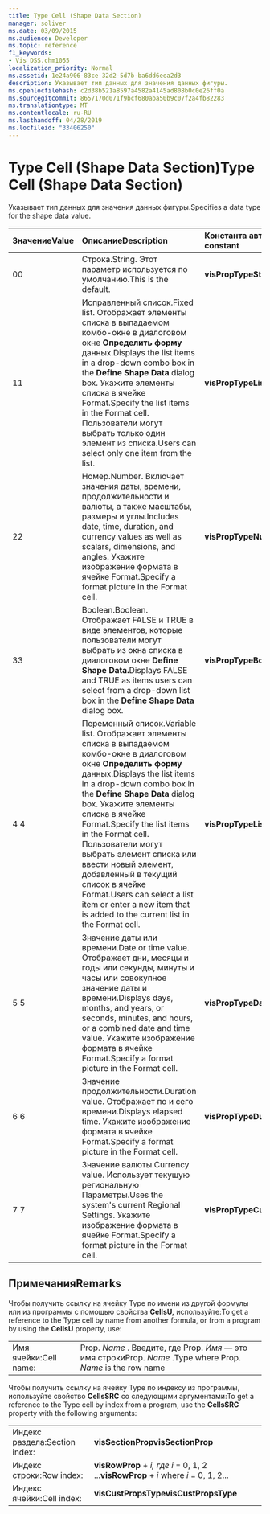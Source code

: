 ```yaml
---
title: Type Cell (Shape Data Section)
manager: soliver
ms.date: 03/09/2015
ms.audience: Developer
ms.topic: reference
f1_keywords:
- Vis_DSS.chm1055
localization_priority: Normal
ms.assetid: 1e24a906-83ce-32d2-5d7b-ba6dd6eea2d3
description: Указывает тип данных для значения данных фигуры.
ms.openlocfilehash: c2d38b521a8597a4582a4145ad808b0c0e26ff0a
ms.sourcegitcommit: 8657170d071f9bcf680aba50b9c07f2a4fb82283
ms.translationtype: MT
ms.contentlocale: ru-RU
ms.lasthandoff: 04/28/2019
ms.locfileid: "33406250"
---
```

# <a name="type-cell-shape-data-section"></a><span data-ttu-id="147da-103">Type Cell (Shape Data Section)</span><span class="sxs-lookup"><span data-stu-id="147da-103">Type Cell (Shape Data Section)</span></span>

<span data-ttu-id="147da-104">Указывает тип данных для значения данных фигуры.</span><span class="sxs-lookup"><span data-stu-id="147da-104">Specifies a data type for the shape data value.</span></span>
  
|<span data-ttu-id="147da-105">**Значение**</span><span class="sxs-lookup"><span data-stu-id="147da-105">**Value**</span></span>|<span data-ttu-id="147da-106">**Описание**</span><span class="sxs-lookup"><span data-stu-id="147da-106">**Description**</span></span>|<span data-ttu-id="147da-107">**Константа автоматизации**</span><span class="sxs-lookup"><span data-stu-id="147da-107">**Automation constant**</span></span>|
|:-----|:-----|:-----|
|<span data-ttu-id="147da-108">0</span><span class="sxs-lookup"><span data-stu-id="147da-108">0</span></span>  <br/> |<span data-ttu-id="147da-109">Строка.</span><span class="sxs-lookup"><span data-stu-id="147da-109">String.</span></span> <span data-ttu-id="147da-110">Этот параметр используется по умолчанию.</span><span class="sxs-lookup"><span data-stu-id="147da-110">This is the default.</span></span>  <br/> |<span data-ttu-id="147da-111">**visPropTypeString**</span><span class="sxs-lookup"><span data-stu-id="147da-111">**visPropTypeString**</span></span> <br/> |
|<span data-ttu-id="147da-112">1</span><span class="sxs-lookup"><span data-stu-id="147da-112">1</span></span>  <br/> |<span data-ttu-id="147da-113">Исправленный список.</span><span class="sxs-lookup"><span data-stu-id="147da-113">Fixed list.</span></span> <span data-ttu-id="147da-114">Отображает элементы списка в выпадаемом комбо-окне в диалоговом окне **Определить форму** данных.</span><span class="sxs-lookup"><span data-stu-id="147da-114">Displays the list items in a drop-down combo box in the **Define Shape Data** dialog box.</span></span> <span data-ttu-id="147da-115">Укажите элементы списка в ячейке Format.</span><span class="sxs-lookup"><span data-stu-id="147da-115">Specify the list items in the Format cell.</span></span> <span data-ttu-id="147da-116">Пользователи могут выбрать только один элемент из списка.</span><span class="sxs-lookup"><span data-stu-id="147da-116">Users can select only one item from the list.</span></span>  <br/> |<span data-ttu-id="147da-117">**visPropTypeListFix**</span><span class="sxs-lookup"><span data-stu-id="147da-117">**visPropTypeListFix**</span></span> <br/> |
|<span data-ttu-id="147da-118">2</span><span class="sxs-lookup"><span data-stu-id="147da-118">2</span></span>  <br/> |<span data-ttu-id="147da-119">Номер.</span><span class="sxs-lookup"><span data-stu-id="147da-119">Number.</span></span> <span data-ttu-id="147da-120">Включает значения даты, времени, продолжительности и валюты, а также масштабы, размеры и углы.</span><span class="sxs-lookup"><span data-stu-id="147da-120">Includes date, time, duration, and currency values as well as scalars, dimensions, and angles.</span></span> <span data-ttu-id="147da-121">Укажите изображение формата в ячейке Format.</span><span class="sxs-lookup"><span data-stu-id="147da-121">Specify a format picture in the Format cell.</span></span>  <br/> |<span data-ttu-id="147da-122">**visPropTypeNumber**</span><span class="sxs-lookup"><span data-stu-id="147da-122">**visPropTypeNumber**</span></span> <br/> |
|<span data-ttu-id="147da-123">3</span><span class="sxs-lookup"><span data-stu-id="147da-123">3</span></span>  <br/> |<span data-ttu-id="147da-124">Boolean.</span><span class="sxs-lookup"><span data-stu-id="147da-124">Boolean.</span></span> <span data-ttu-id="147da-125">Отображает FALSE и TRUE в виде элементов, которые пользователи могут выбрать из окна списка в диалоговом окне **Define Shape Data.**</span><span class="sxs-lookup"><span data-stu-id="147da-125">Displays FALSE and TRUE as items users can select from a drop-down list box in the **Define Shape Data** dialog box.</span></span>  <br/> |<span data-ttu-id="147da-126">**visPropTypeBool**</span><span class="sxs-lookup"><span data-stu-id="147da-126">**visPropTypeBool**</span></span> <br/> |
|<span data-ttu-id="147da-127">4 </span><span class="sxs-lookup"><span data-stu-id="147da-127">4</span></span>  <br/> |<span data-ttu-id="147da-128">Переменный список.</span><span class="sxs-lookup"><span data-stu-id="147da-128">Variable list.</span></span> <span data-ttu-id="147da-129">Отображает элементы списка в выпадаемом комбо-окне в диалоговом окне **Определить форму** данных.</span><span class="sxs-lookup"><span data-stu-id="147da-129">Displays the list items in a drop-down combo box in the **Define Shape Data** dialog box.</span></span> <span data-ttu-id="147da-130">Укажите элементы списка в ячейке Format.</span><span class="sxs-lookup"><span data-stu-id="147da-130">Specify the list items in the Format cell.</span></span> <span data-ttu-id="147da-131">Пользователи могут выбрать элемент списка или ввести новый элемент, добавленный в текущий список в ячейке Format.</span><span class="sxs-lookup"><span data-stu-id="147da-131">Users can select a list item or enter a new item that is added to the current list in the Format cell.</span></span>  <br/> |<span data-ttu-id="147da-132">**visPropTypeListVar**</span><span class="sxs-lookup"><span data-stu-id="147da-132">**visPropTypeListVar**</span></span> <br/> |
|<span data-ttu-id="147da-133">5 </span><span class="sxs-lookup"><span data-stu-id="147da-133">5</span></span>  <br/> |<span data-ttu-id="147da-134">Значение даты или времени.</span><span class="sxs-lookup"><span data-stu-id="147da-134">Date or time value.</span></span> <span data-ttu-id="147da-135">Отображает дни, месяцы и годы или секунды, минуты и часы или совокупное значение даты и времени.</span><span class="sxs-lookup"><span data-stu-id="147da-135">Displays days, months, and years, or seconds, minutes, and hours, or a combined date and time value.</span></span> <span data-ttu-id="147da-136">Укажите изображение формата в ячейке Format.</span><span class="sxs-lookup"><span data-stu-id="147da-136">Specify a format picture in the Format cell.</span></span>  <br/> |<span data-ttu-id="147da-137">**visPropTypeDate**</span><span class="sxs-lookup"><span data-stu-id="147da-137">**visPropTypeDate**</span></span> <br/> |
|<span data-ttu-id="147da-138">6 </span><span class="sxs-lookup"><span data-stu-id="147da-138">6</span></span>  <br/> |<span data-ttu-id="147da-139">Значение продолжительности.</span><span class="sxs-lookup"><span data-stu-id="147da-139">Duration value.</span></span> <span data-ttu-id="147da-140">Отображает по и сего времени.</span><span class="sxs-lookup"><span data-stu-id="147da-140">Displays elapsed time.</span></span> <span data-ttu-id="147da-141">Укажите изображение формата в ячейке Format.</span><span class="sxs-lookup"><span data-stu-id="147da-141">Specify a format picture in the Format cell.</span></span>  <br/> |<span data-ttu-id="147da-142">**visPropTypeDuration**</span><span class="sxs-lookup"><span data-stu-id="147da-142">**visPropTypeDuration**</span></span> <br/> |
|<span data-ttu-id="147da-143">7 </span><span class="sxs-lookup"><span data-stu-id="147da-143">7</span></span>  <br/> |<span data-ttu-id="147da-144">Значение валюты.</span><span class="sxs-lookup"><span data-stu-id="147da-144">Currency value.</span></span> <span data-ttu-id="147da-145">Использует текущую региональную Параметры.</span><span class="sxs-lookup"><span data-stu-id="147da-145">Uses the system's current Regional Settings.</span></span> <span data-ttu-id="147da-146">Укажите изображение формата в ячейке Format.</span><span class="sxs-lookup"><span data-stu-id="147da-146">Specify a format picture in the Format cell.</span></span>  <br/> |<span data-ttu-id="147da-147">**visPropTypeCurrency**</span><span class="sxs-lookup"><span data-stu-id="147da-147">**visPropTypeCurrency**</span></span> <br/> |
   
## <a name="remarks"></a><span data-ttu-id="147da-148">Примечания</span><span class="sxs-lookup"><span data-stu-id="147da-148">Remarks</span></span>

<span data-ttu-id="147da-149">Чтобы получить ссылку на ячейку Type по имени из другой формулы или из программы с помощью свойства **CellsU,** используйте:</span><span class="sxs-lookup"><span data-stu-id="147da-149">To get a reference to the Type cell by name from another formula, or from a program by using the **CellsU** property, use:</span></span> 
  
|||
|:-----|:-----|
|<span data-ttu-id="147da-150">Имя ячейки:</span><span class="sxs-lookup"><span data-stu-id="147da-150">Cell name:</span></span>  <br/> |<span data-ttu-id="147da-151">Prop. *Name*  . Введите, где Prop.  *Имя*  — это имя строки</span><span class="sxs-lookup"><span data-stu-id="147da-151">Prop. *Name*  .Type where Prop.  *Name*  is the row name</span></span>  <br/> |
   
<span data-ttu-id="147da-152">Чтобы получить ссылку на ячейку Type по индексу из программы, используйте свойство **CellsSRC** со следующими аргументами:</span><span class="sxs-lookup"><span data-stu-id="147da-152">To get a reference to the Type cell by index from a program, use the **CellsSRC** property with the following arguments:</span></span> 
  
|||
|:-----|:-----|
|<span data-ttu-id="147da-153">Индекс раздела:</span><span class="sxs-lookup"><span data-stu-id="147da-153">Section index:</span></span>  <br/> |<span data-ttu-id="147da-154">**visSectionProp**</span><span class="sxs-lookup"><span data-stu-id="147da-154">**visSectionProp**</span></span> <br/> |
|<span data-ttu-id="147da-155">Индекс строки:</span><span class="sxs-lookup"><span data-stu-id="147da-155">Row index:</span></span>  <br/> |<span data-ttu-id="147da-156">**visRowProp**  +   *i,* *где i* = 0, 1, 2 ...</span><span class="sxs-lookup"><span data-stu-id="147da-156">**visRowProp** +  *i*  where  *i*  = 0, 1, 2...</span></span>  <br/> |
|<span data-ttu-id="147da-157">Индекс ячейки:</span><span class="sxs-lookup"><span data-stu-id="147da-157">Cell index:</span></span>  <br/> |<span data-ttu-id="147da-158">**visCustPropsType**</span><span class="sxs-lookup"><span data-stu-id="147da-158">**visCustPropsType**</span></span> <br/> |
   

